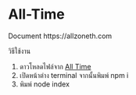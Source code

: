 <h1>All-Time</h1>
Document https://allzoneth.com

วิธีใช้งาน
1. ดาวโหลดไฟล์จาก <a href="https://github.com/PeterGamez/All-Time/archive/refs/heads/main.zip" target="_blank">All Time</a>
2. เปิดหน้าต่าง terminal จากนั้นพิมพ์ npm i
3. พิมพ์ node index

